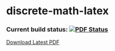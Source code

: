 # discrete-math-latex
### Current build status: [![PDF Status](https://www.sharelatex.com/github/repos/therealartifex/discrete-math-latex/builds/latest/badge.svg)](https://www.sharelatex.com/github/repos/therealartifex/discrete-math-latex)

[Download Latest PDF](https://www.sharelatex.com/github/repos/therealartifex/discrete-math-latex/builds/latest/output.pdf)
